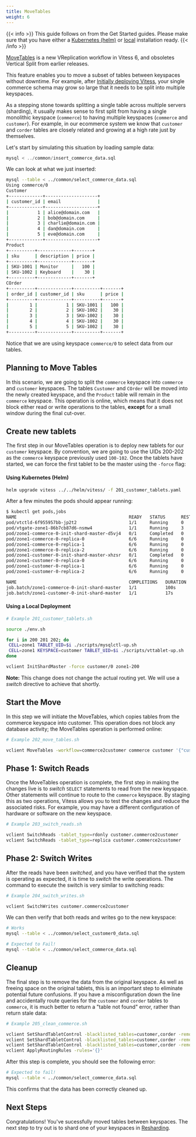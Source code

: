 ```yaml
---
title: MoveTables
weight: 6
---
```


{{< info >}}
This guide follows on from the Get Started guides. Please make sure that you have either a [Kubernetes (helm)](../../get-started/kubernetes) or [local](../../get-started/local) installation ready.
{{< /info >}}

[MoveTables](../../concepts/move-tables) is a new VReplication workflow in Vitess 6, and obsoletes Vertical Split from earlier releases.

This feature enables you to move a subset of tables between keyspaces without downtime. For example, after [Initially deploying Vitess](../../get-started/local), your single commerce schema may grow so large that it needs to be split into multiple keyspaces.

As a stepping stone towards splitting a single table across multiple servers (sharding), it usually makes sense to first split from having a single monolithic keyspace (`commerce`) to having multiple keyspaces (`commerce` and `customer`). For example, in our ecommerce system we know that `customer` and `corder` tables are closely related and growing at a high rate just by themselves.

Let's start by simulating this situation by loading sample data:

```sql
mysql < ../common/insert_commerce_data.sql
```

We can look at what we just inserted:

```sh
mysql --table < ../common/select_commerce_data.sql
Using commerce/0
Customer
+-------------+--------------------+
| customer_id | email              |
+-------------+--------------------+
|           1 | alice@domain.com   |
|           2 | bob@domain.com     |
|           3 | charlie@domain.com |
|           4 | dan@domain.com     |
|           5 | eve@domain.com     |
+-------------+--------------------+
Product
+----------+-------------+-------+
| sku      | description | price |
+----------+-------------+-------+
| SKU-1001 | Monitor     |   100 |
| SKU-1002 | Keyboard    |    30 |
+----------+-------------+-------+
COrder
+----------+-------------+----------+-------+
| order_id | customer_id | sku      | price |
+----------+-------------+----------+-------+
|        1 |           1 | SKU-1001 |   100 |
|        2 |           2 | SKU-1002 |    30 |
|        3 |           3 | SKU-1002 |    30 |
|        4 |           4 | SKU-1002 |    30 |
|        5 |           5 | SKU-1002 |    30 |
+----------+-------------+----------+-------+
```

Notice that we are using keyspace `commerce/0` to select data from our tables.

## Planning to Move Tables

In this scenario, we are going to split the `commerce` keyspace into `commerce` and `customer` keyspaces. The tables `Customer` and `COrder` will be moved into the newly created keyspace, and the `Product` table will remain in the `commerce` keyspace. This operation is online, which means that it does not block either read or write operations to the tables, __except__ for a small window during the final cut-over.

## Create new tablets

The first step in our MoveTables operation is to deploy new tablets for our `customer` keyspace. By convention, we are going to use the UIDs 200-202 as the `commerce` keyspace previously used `100-102`. Once the tablets have started, we can force the first tablet to be the master using the `-force` flag:

#### Using Kubernetes (Helm)

```sh
helm upgrade vitess ../../helm/vitess/ -f 201_customer_tablets.yaml
```

After a few minutes the pods should appear running:

```sh
$ kubectl get pods,jobs
NAME                                           READY   STATUS      RESTARTS   AGE
pod/vtctld-6f955957bb-jp2t2                    1/1     Running     0          18m
pod/vtgate-zone1-86b7cb87d6-nsmw4              1/1     Running     3          18m
pod/zone1-commerce-0-init-shard-master-d5vj4   0/1     Completed   0          18m
pod/zone1-commerce-0-replica-0                 6/6     Running     0          18m
pod/zone1-commerce-0-replica-1                 6/6     Running     0          18m
pod/zone1-commerce-0-replica-2                 6/6     Running     0          18m
pod/zone1-customer-0-init-shard-master-xhzsr   0/1     Completed   0          89s
pod/zone1-customer-0-replica-0                 6/6     Running     0          89s
pod/zone1-customer-0-replica-1                 6/6     Running     0          89s
pod/zone1-customer-0-replica-2                 6/6     Running     0          89s

NAME                                           COMPLETIONS   DURATION   AGE
job.batch/zone1-commerce-0-init-shard-master   1/1           100s       18m
job.batch/zone1-customer-0-init-shard-master   1/1           17s        89s
```

#### Using a Local Deployment

```sh
# Example 201_customer_tablets.sh

source ./env.sh

for i in 200 201 202; do
 CELL=zone1 TABLET_UID=$i ./scripts/mysqlctl-up.sh
 CELL=zone1 KEYSPACE=customer TABLET_UID=$i ./scripts/vttablet-up.sh
done

vclient InitShardMaster -force customer/0 zone1-200
```

__Note:__ This change does not change the actual routing yet. We will use a _switch_ directive to achieve that shortly.

## Start the Move

In this step we will initiate the MoveTables, which copies tables from the commerce keyspace into customer. This operation does not block any database activity; the MoveTables operation is performed online:

```sh
# Example 202_move_tables.sh

vclient MoveTables -workflow=commerce2customer commerce customer '{"customer":{}, "corder":{}}'
```

## Phase 1: Switch Reads

Once the MoveTables operation is complete, the first step in making the changes live is to _switch_ `SELECT` statements to read from the new keyspace. Other statements will continue to route to the `commerce` keyspace. By staging this as two operations, Vitess allows you to test the changes and reduce the associated risks. For example, you may have a different configuration of hardware or software on the new keyspace.

```sh
# Example 203_switch_reads.sh

vclient SwitchReads -tablet_type=rdonly customer.commerce2customer
vclient SwitchReads -tablet_type=replica customer.commerce2customer

```

## Phase 2: Switch Writes

After the reads have been _switched_, and you have verified that the system is operating as expected, it is time to _switch_ the write operations. The command to execute the switch is very similar to switching reads:

```sh
# Example 204_switch_writes.sh

vclient SwitchWrites customer.commerce2customer

```

We can then verify that both reads and writes go to the new keyspace:

```sh
# Works
mysql --table < ../common/select_customer0_data.sql

# Expected to Fail!
mysql --table < ../common/select_commerce_data.sql
```

## Cleanup

The final step is to remove the data from the original keyspace. As well as freeing space on the original tablets, this is an important step to eliminate potential future confusions. If you have a misconfiguration down the line and accidentally route queries for the  `customer` and `corder` tables to `commerce`, it is much better to return a "table not found" error, rather than return stale data:

```sh
# Example 205_clean_commerce.sh

vclient SetShardTabletControl -blacklisted_tables=customer,corder -remove commerce/0 rdonly
vclient SetShardTabletControl -blacklisted_tables=customer,corder -remove commerce/0 replica
vclient SetShardTabletControl -blacklisted_tables=customer,corder -remove commerce/0 master
vclient ApplyRoutingRules -rules='{}'
```

After this step is complete, you should see the following error:

```sh
# Expected to fail!
mysql --table < ../common/select_commerce_data.sql
```

This confirms that the data has been correctly cleaned up.

## Next Steps

Congratulations! You've sucessfully moved tables between keyspaces. The next step to try out is to shard one of your keyspaces in [Resharding](../resharding).